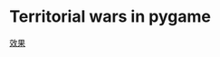 # Territorial wars in pygame

[效果](https://www.bilibili.com/video/BV16V4y1d7uT "https://www.bilibili.com/video/BV16V4y1d7uT")
